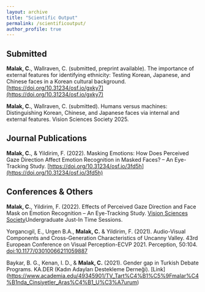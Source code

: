 ```yaml
---
layout: archive
title: "Scientific Output"
permalink: /scientificoutput/
author_profile: true
---
```


## Submitted
**Malak, C.**, Wallraven, C. (submitted, preprint available). The importance of external features for identifying ethnicity: Testing Korean, Japanese, and Chinese faces in a Korean cultural background. [https://doi.org/10.31234/osf.io/gxky7](https://doi.org/10.31234/osf.io/gxky7)

**Malak, C.**, Wallraven, C. (submitted). Humans versus machines: Distinguishing Korean, Chinese, and Japanese faces via internal and external features. Vision Sciences Society 2025.

## Journal Publications
**Malak, C.**, & Yildirim, F. (2022). Masking Emotions: How Does Perceived Gaze Direction Affect Emotion Recognition in Masked Faces? – An Eye-Tracking Study. [https://doi.org/10.31234/osf.io/3fd5h](https://doi.org/10.31234/osf.io/3fd5h)

## Conferences & Others
**Malak, C.**, Yildirim, F. (2022). Effects of Perceived Gaze Direction and Face Mask on Emotion Recognition – An Eye-Tracking Study. [Vision Sciences Society](https://www.visionsciences.org/presentation/?id=4526)Undergraduate Just-In Time Sessions.

Yorgancıgil, E., Urgen B.A., **Malak, C.** & Yildirim, F. (2021). Audio-Visual Components and Cross-Generation Characteristics of Uncanny Valley. 43rd European Conference on Visual Perception-ECVP 2021. Perception, 50:104. [doi:10.1177/03010066211059887](https://doi.org/10.1177/03010066211059887)

Baykar, B. G., Kenan, I. D., & **Malak, C.** (2021). Gender gap in Turkish Debate Programs. KA.DER (Kadın Adayları Destekleme Derneği). [Link] (https://www.academia.edu/49345901/TV_Tart%C4%B1%C5%9Fmalar%C4%B1nda_Cinsiyetler_Aras%C4%B1_U%C3%A7urum)
